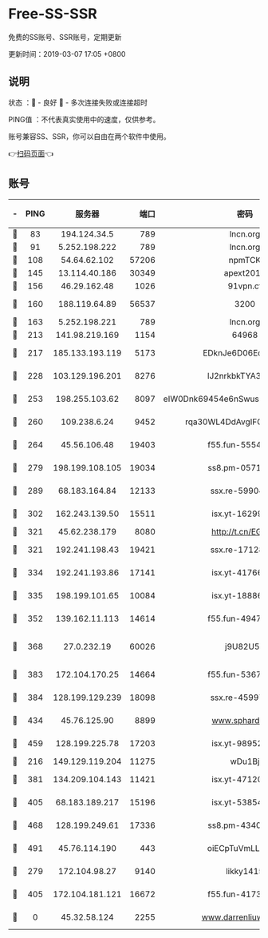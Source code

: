 # Free-SS-SSR

免费的SS账号、SSR账号，定期更新

更新时间：2019-03-07 17:05 +0800

## 说明

状态     ：🙂 - 良好 🙁 - 多次连接失败或连接超时

PING值   ：不代表真实使用中的速度，仅供参考。

账号兼容SS、SSR，你可以自由在两个软件中使用。

👉[扫码页面](https://liesauer.github.io/Free-SS-SSR/)👈

## 账号

|-|PING|服务器|端口|密码|加密方式|区域|
|:----:|:----:|:-----:|-----:|:----:|:----:|:----:|
|🙂|83|194.124.34.5|789|lncn.org|rc4|JP|
|🙂|91|5.252.198.222|789|lncn.org|rc4|JP|
|🙂|108|54.64.62.102|57206|npmTCK|rc4-md5|JP|
|🙂|145|13.114.40.186|30349|apext2019|chacha20|JP|
|🙂|156|46.29.162.48|1026|91vpn.cf|rc4-md5|RU|
|🙂|160|188.119.64.89|56537|3200|aes-256-cfb|RU|
|🙂|163|5.252.198.221|789|lncn.org|rc4|JP|
|🙂|213|141.98.219.169|1154|64968|chacha20|US|
|🙂|217|185.133.193.119|5173|EDknJe6D06EoWDaw|aes-256-cfb|US|
|🙂|228|103.129.196.201|8276|lJ2nrkbkTYA30wv0|aes-256-cfb|US|
|🙂|253|198.255.103.62|8097|eIW0Dnk69454e6nSwuspv9DmS201tQ0D|aes-256-cfb|US|
|🙂|260|109.238.6.24|9452|rqa30WL4DdAvgIFG6Fs3znzTa|aes-256-cfb|FR|
|🙂|264|45.56.106.48|19403|f55.fun-55549591|aes-256-cfb|US|
|🙂|279|198.199.108.105|19034|ss8.pm-05716410|aes-256-cfb|US|
|🙂|289|68.183.164.84|12133|ssx.re-59904626|aes-256-cfb|US|
|🙂|302|162.243.139.50|15511|isx.yt-16299979|aes-256-cfb|US|
|🙂|321|45.62.238.179|8080|http://t.cn/EGJIyrl|rc4-md5|CA|
|🙂|321|192.241.198.43|19421|ssx.re-17128013|aes-256-cfb|US|
|🙂|334|192.241.193.86|17141|isx.yt-41766663|aes-256-cfb|US|
|🙂|335|198.199.101.65|10084|isx.yt-18886223|aes-256-cfb|US|
|🙂|352|139.162.11.113|14614|f55.fun-49472003|aes-256-cfb|SG|
|🙂|368|27.0.232.19|60026|j9U82U53|xchacha20-ietf-poly1305|HK|
|🙂|383|172.104.170.25|14664|f55.fun-53676794|aes-256-cfb|SG|
|🙂|384|128.199.129.239|18098|ssx.re-45997655|aes-256-cfb|SG|
|🙂|434|45.76.125.90|8899|www.sphard.com|aes-256-cfb|AU|
|🙂|459|128.199.225.78|17203|isx.yt-98952037|aes-256-cfb|SG|
|🙂|216|149.129.119.204|11275|wDu1Bj|rc4-md5|HK|
|🙂|381|134.209.104.143|11421|isx.yt-47120131|aes-256-cfb|SG|
|🙂|405|68.183.189.217|15196|isx.yt-53854583|aes-256-cfb|SG|
|🙂|468|128.199.249.61|17336|ss8.pm-43407054|aes-256-cfb|SG|
|🙂|491|45.76.114.190|443|oiECpTuVmLLxk4Ts|aes-256-cfb|AU|
|🙁|279|172.104.98.27|9140|likky1415|aes-256-cfb|JP|
|🙁|405|172.104.181.121|16672|f55.fun-41734869|aes-256-cfb|SG|
|🙁|0|45.32.58.124|2255|www.darrenliuwei.com|aes-256-cfb|JP|
